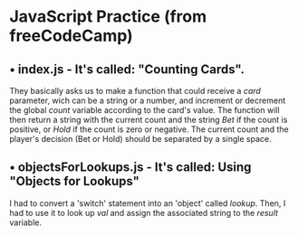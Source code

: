 # JavaScript Practice (from freeCodeCamp)

## • index.js - It's called: "Counting Cards". 
They basically asks us to make a function that could receive a _card_ parameter, wich can be a string or a number, and increment or decrement the global _count_ 
variable according to the card's value. The function will then return a string with the current count and the string _Bet_ if the count is positive, or _Hold_ 
if the count is zero or negative. The current count and the player's decision (Bet or Hold) should be separated by a single space.

## • objectsForLookups.js - It's called: Using "Objects for Lookups"
I had to convert a 'switch' statement into an 'object' called _lookup_. Then, I had to use it to look up _val_ and assign the associated string to the _result_ variable.


